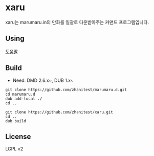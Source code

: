 # xaru
xaru는 marumaru.in의 만화를 일괄로 다운받아주는 커맨드 프로그램입니다.

## Using
[도움말](https://xaru.ga)

## Build
 - Need: DMD 2.6.x~, DUB 1.x~
 
```
git clone https://github.com/zhanitest/marumaru.d.git
cd marumaru.d
dub add-local ./
cd ..

git clone https://github.com/zhanitest/xaru.git
cd ..
dub build
```

## License
LGPL v2
